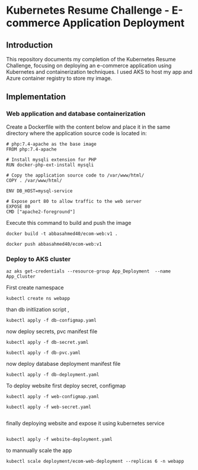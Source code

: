 # Kubernetes Resume Challenge - E-commerce Application Deployment

## Introduction
This repository documents my completion of the Kubernetes Resume Challenge, focusing on deploying an e-commerce application using Kubernetes and containerization techniques. I used AKS to host my app and Azure container registry to store my image.

## Implementation

### Web application and database containerization

Create a Dockerfile with the content below and place it in the same directory where the application source code is located in:

```
# php:7.4-apache as the base image
FROM php:7.4-apache

# Install mysqli extension for PHP
RUN docker-php-ext-install mysqli

# Copy the application source code to /var/www/html/
COPY . /var/www/html/

ENV DB_HOST=mysql-service

# Expose port 80 to allow traffic to the web server
EXPOSE 80
CMD ["apache2-foreground"]
```
Execute this command to build and push the image
```
docker build -t abbasahmed40/ecom-web:v1 .

docker push abbasahmed40/ecom-web:v1

```
### Deploy to AKS cluster

```
az aks get-credentials --resource-group App_Deployment  --name App_Cluster

```

First  create namespace

```
kubectl create ns webapp
```

than db initlization script , 


```
kubectl apply -f db-configmap.yaml

```

now deploy secrets, pvc manifest file 

```
kubectl apply -f db-secret.yaml

kubectl apply -f db-pvc.yaml

```


now deploy database deployment manifest file

```
kubectl apply -f db-deployment.yaml
```

To deploy website first deploy secret, configmap

```
kubectl apply -f web-configmap.yaml

kubectl apply -f web-secret.yaml
 
```

finally  deploying website and expose it using kubernetes service

```

kubectl apply -f website-deployment.yaml

```

to mannually scale the app


```
kubectl scale deployment/ecom-web-deployment --replicas 6 -n webapp

``` 
